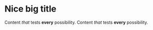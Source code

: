 #  Nice big title
Content *that* tests **every** possibility. Content _that_ tests __every__ possibility.

